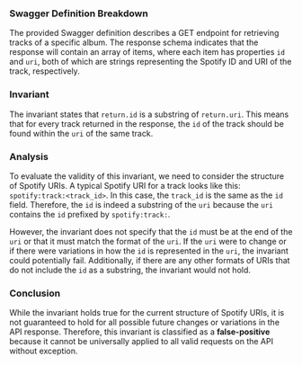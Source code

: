 ### Swagger Definition Breakdown
The provided Swagger definition describes a GET endpoint for retrieving tracks of a specific album. The response schema indicates that the response will contain an array of items, where each item has properties `id` and `uri`, both of which are strings representing the Spotify ID and URI of the track, respectively.

### Invariant
The invariant states that `return.id` is a substring of `return.uri`. This means that for every track returned in the response, the `id` of the track should be found within the `uri` of the same track.

### Analysis
To evaluate the validity of this invariant, we need to consider the structure of Spotify URIs. A typical Spotify URI for a track looks like this: `spotify:track:<track_id>`. In this case, the `track_id` is the same as the `id` field. Therefore, the `id` is indeed a substring of the `uri` because the `uri` contains the `id` prefixed by `spotify:track:`. 

However, the invariant does not specify that the `id` must be at the end of the `uri` or that it must match the format of the `uri`. If the `uri` were to change or if there were variations in how the `id` is represented in the `uri`, the invariant could potentially fail. Additionally, if there are any other formats of URIs that do not include the `id` as a substring, the invariant would not hold.

### Conclusion
While the invariant holds true for the current structure of Spotify URIs, it is not guaranteed to hold for all possible future changes or variations in the API response. Therefore, this invariant is classified as a **false-positive** because it cannot be universally applied to all valid requests on the API without exception.
